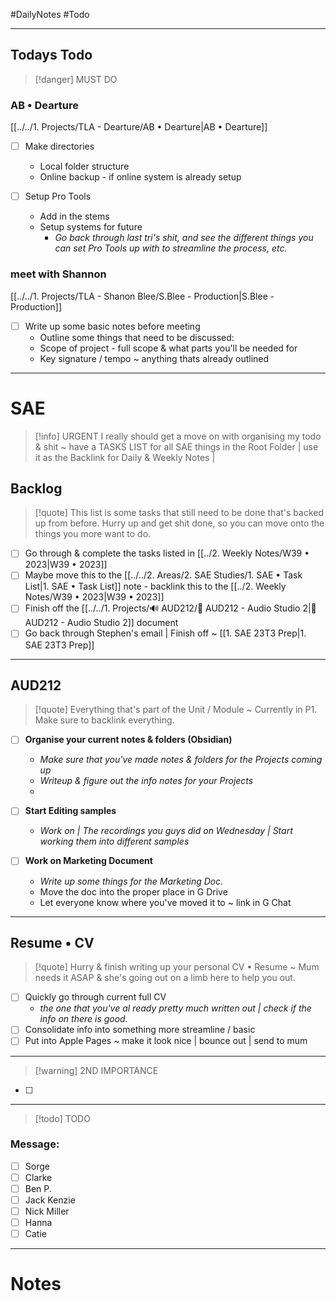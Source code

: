 #DailyNotes #Todo 
- - -
## Todays Todo
>[!danger] MUST DO
### AB • Dearture
[[../../1. Projects/TLA - Dearture/AB • Dearture|AB • Dearture]] 
- [ ] Make directories
	- Local folder structure
	-  Online backup - if online system is already setup

- [ ] Setup Pro Tools 
	- Add in the stems
	- Setup systems for future 
		- *Go back through last tri's shit, and see the different things you can set Pro Tools up with to streamline the process, etc.*

### meet with Shannon
[[../../1. Projects/TLA - Shanon Blee/S.Blee - Production|S.Blee - Production]]
- [ ] Write up some basic notes before meeting
	- Outline some things that need to be discussed:
	- Scope of project - full scope & what parts you'll be needed for
	- Key signature / tempo ~ anything thats already outlined


- - -
# SAE

>[!info] URGENT
>I really should get a move on with organising my todo & shit ~ have a TASKS LIST for all SAE things in the Root Folder | use it as the Backlink for Daily & Weekly Notes |

## Backlog
>[!quote] This list is some tasks that still need to be done that's backed up from before. Hurry up and get shit done, so you can move onto the things you more want to do.

- [ ] Go through & complete the tasks listed in [[../2. Weekly Notes/W39 • 2023|W39 • 2023]]
- [ ] Maybe move this to the [[../../2. Areas/2. SAE Studies/1. SAE • Task List|1. SAE • Task List]] note - backlink this to the [[../2. Weekly Notes/W39 • 2023|W39 • 2023]]
- [ ] Finish off the [[../../1. Projects/🔊 AUD212/🚩 AUD212 - Audio Studio 2|🚩 AUD212 - Audio Studio 2]] document
- [ ] Go back through Stephen's email | Finish off ~ [[1. SAE 23T3 Prep|1. SAE 23T3 Prep]]

- - -
## AUD212
>[!quote] Everything that's part of the Unit / Module ~ Currently in P1. Make sure to backlink everything.

- [ ] **Organise your current notes & folders (Obsidian)**
	- *Make sure that you've made notes & folders for the Projects coming up*
	- *Writeup & figure out the info notes for your Projects*
	- 
- [ ] **Start Editing samples**
	- *Work on | The recordings you guys did on Wednesday | Start working them into different samples*

- [ ] **Work on Marketing Document**
	- *Write up some things for the Marketing Doc.*
	- Move the doc into the proper place in G Drive
	- Let everyone know where you've moved it to ~ link in G Chat



- - -
## Resume • CV
>[!quote] Hurry & finish writing up your personal CV • Resume ~ Mum needs it ASAP & she's going out on a limb here to help you out.

- [ ] Quickly go through current full CV 
	- *the one that you've al ready pretty much written out | check if the info on there is good.*
- [ ] Consolidate info into something more streamline / basic
- [ ] Put into Apple Pages ~ make it look nice | bounce out | send to mum

- - -
>[!warning] 2ND IMPORTANCE


- [ ] 

- - -
>[!todo] TODO

### Message:
- [ ] Sorge
- [ ] Clarke
- [ ] Ben P.
- [ ] Jack Kenzie
- [ ] Nick Miller
- [ ] Hanna
- [ ] Catie

- - -
# Notes


